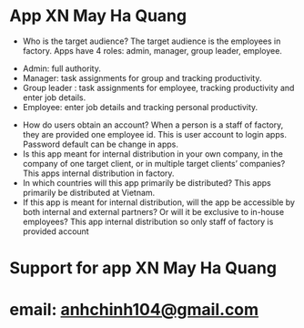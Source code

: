 # App XN May Ha Quang

- Who is the target audience?
The target audience is the employees in factory. Apps have 4 roles: admin, manager, group leader, employee.
+ Admin: full authority.
+ Manager: task assignments for group and tracking productivity.
+ Group leader : task assignments for employee, tracking productivity and enter job details.
+ Employee: enter job details and tracking personal productivity.
- How do users obtain an account?
When a person is a staff of factory, they are provided one employee id. This is user account to login apps. Password default can be change in apps.
- Is this app meant for internal distribution in your own company, in the company of one target client, or in multiple target clients’ companies?
This apps internal distribution in factory.
- In which countries will this app primarily be distributed?
This apps primarily be distributed at Vietnam.
- If this app is meant for internal distribution, will the app be accessible by both internal and external partners? Or will it be exclusive to in-house employees?
This app internal distribution so only staff of factory is provided account

# Support for app XN May Ha Quang
# email: anhchinh104@gmail.com
